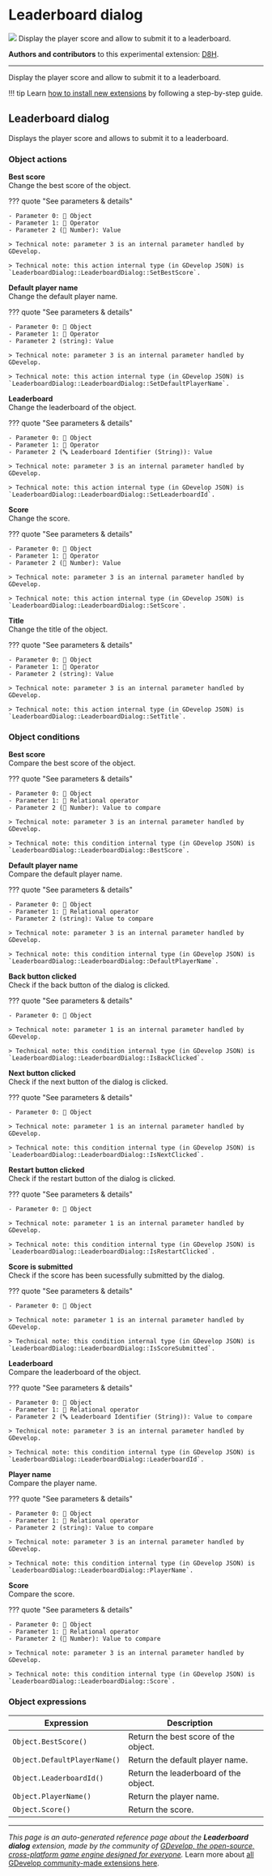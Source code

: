 # Leaderboard dialog

<img src="https://asset-resources.gdevelop.io/public-resources/Icons/4b89b420c0ed9c540a7f00c5735a31af0db2160679d3fab2170df3681c3ac38c_trophy.svg" class="extension-icon"></img>
Display the player score and allow to submit it to a leaderboard.

**Authors and contributors** to this experimental extension: [D8H](https://gd.games/D8H).

---

Display the player score and allow to submit it to a leaderboard.

!!! tip
    Learn [how to install new extensions](/gdevelop5/extensions/search) by following a step-by-step guide.



## Leaderboard dialog 

Displays the player score and allows to submit it to a leaderboard. 

### Object actions

**Best score**  
Change the best score of the object.

??? quote "See parameters & details"

    - Parameter 0: 👾 Object
    - Parameter 1: 🟰 Operator
    - Parameter 2 (🔢 Number): Value

    > Technical note: parameter 3 is an internal parameter handled by GDevelop.

    > Technical note: this action internal type (in GDevelop JSON) is `LeaderboardDialog::LeaderboardDialog::SetBestScore`.

**Default player name**  
Change the default player name.

??? quote "See parameters & details"

    - Parameter 0: 👾 Object
    - Parameter 1: 🟰 Operator
    - Parameter 2 (string): Value

    > Technical note: parameter 3 is an internal parameter handled by GDevelop.

    > Technical note: this action internal type (in GDevelop JSON) is `LeaderboardDialog::LeaderboardDialog::SetDefaultPlayerName`.

**Leaderboard**  
Change the leaderboard of the object.

??? quote "See parameters & details"

    - Parameter 0: 👾 Object
    - Parameter 1: 🟰 Operator
    - Parameter 2 (🔤 Leaderboard Identifier (String)): Value

    > Technical note: parameter 3 is an internal parameter handled by GDevelop.

    > Technical note: this action internal type (in GDevelop JSON) is `LeaderboardDialog::LeaderboardDialog::SetLeaderboardId`.

**Score**  
Change the score.

??? quote "See parameters & details"

    - Parameter 0: 👾 Object
    - Parameter 1: 🟰 Operator
    - Parameter 2 (🔢 Number): Value

    > Technical note: parameter 3 is an internal parameter handled by GDevelop.

    > Technical note: this action internal type (in GDevelop JSON) is `LeaderboardDialog::LeaderboardDialog::SetScore`.

**Title**  
Change the title of the object.

??? quote "See parameters & details"

    - Parameter 0: 👾 Object
    - Parameter 1: 🟰 Operator
    - Parameter 2 (string): Value

    > Technical note: parameter 3 is an internal parameter handled by GDevelop.

    > Technical note: this action internal type (in GDevelop JSON) is `LeaderboardDialog::LeaderboardDialog::SetTitle`.

### Object conditions

**Best score**  
Compare the best score of the object.

??? quote "See parameters & details"

    - Parameter 0: 👾 Object
    - Parameter 1: 🟰 Relational operator
    - Parameter 2 (🔢 Number): Value to compare

    > Technical note: parameter 3 is an internal parameter handled by GDevelop.

    > Technical note: this condition internal type (in GDevelop JSON) is `LeaderboardDialog::LeaderboardDialog::BestScore`.

**Default player name**  
Compare the default player name.

??? quote "See parameters & details"

    - Parameter 0: 👾 Object
    - Parameter 1: 🟰 Relational operator
    - Parameter 2 (string): Value to compare

    > Technical note: parameter 3 is an internal parameter handled by GDevelop.

    > Technical note: this condition internal type (in GDevelop JSON) is `LeaderboardDialog::LeaderboardDialog::DefaultPlayerName`.

**Back button clicked**  
Check if the back button of the dialog is clicked.

??? quote "See parameters & details"

    - Parameter 0: 👾 Object

    > Technical note: parameter 1 is an internal parameter handled by GDevelop.

    > Technical note: this condition internal type (in GDevelop JSON) is `LeaderboardDialog::LeaderboardDialog::IsBackClicked`.

**Next button clicked**  
Check if the next button of the dialog is clicked.

??? quote "See parameters & details"

    - Parameter 0: 👾 Object

    > Technical note: parameter 1 is an internal parameter handled by GDevelop.

    > Technical note: this condition internal type (in GDevelop JSON) is `LeaderboardDialog::LeaderboardDialog::IsNextClicked`.

**Restart button clicked**  
Check if the restart button of the dialog is clicked.

??? quote "See parameters & details"

    - Parameter 0: 👾 Object

    > Technical note: parameter 1 is an internal parameter handled by GDevelop.

    > Technical note: this condition internal type (in GDevelop JSON) is `LeaderboardDialog::LeaderboardDialog::IsRestartClicked`.

**Score is submitted**  
Check if the score has been sucessfully submitted by the dialog.

??? quote "See parameters & details"

    - Parameter 0: 👾 Object

    > Technical note: parameter 1 is an internal parameter handled by GDevelop.

    > Technical note: this condition internal type (in GDevelop JSON) is `LeaderboardDialog::LeaderboardDialog::IsScoreSubmitted`.

**Leaderboard**  
Compare the leaderboard of the object.

??? quote "See parameters & details"

    - Parameter 0: 👾 Object
    - Parameter 1: 🟰 Relational operator
    - Parameter 2 (🔤 Leaderboard Identifier (String)): Value to compare

    > Technical note: parameter 3 is an internal parameter handled by GDevelop.

    > Technical note: this condition internal type (in GDevelop JSON) is `LeaderboardDialog::LeaderboardDialog::LeaderboardId`.

**Player name**  
Compare the player name.

??? quote "See parameters & details"

    - Parameter 0: 👾 Object
    - Parameter 1: 🟰 Relational operator
    - Parameter 2 (string): Value to compare

    > Technical note: parameter 3 is an internal parameter handled by GDevelop.

    > Technical note: this condition internal type (in GDevelop JSON) is `LeaderboardDialog::LeaderboardDialog::PlayerName`.

**Score**  
Compare the score.

??? quote "See parameters & details"

    - Parameter 0: 👾 Object
    - Parameter 1: 🟰 Relational operator
    - Parameter 2 (🔢 Number): Value to compare

    > Technical note: parameter 3 is an internal parameter handled by GDevelop.

    > Technical note: this condition internal type (in GDevelop JSON) is `LeaderboardDialog::LeaderboardDialog::Score`.

### Object expressions

| Expression | Description |  |
|-----|-----|-----|
| `Object.BestScore()` | Return the best score of the object. ||
| `Object.DefaultPlayerName()` | Return the default player name. ||
| `Object.LeaderboardId()` | Return the leaderboard of the object. ||
| `Object.PlayerName()` | Return the player name. ||
| `Object.Score()` | Return the score. ||


---

*This page is an auto-generated reference page about the **Leaderboard dialog** extension, made by the community of [GDevelop, the open-source, cross-platform game engine designed for everyone](https://gdevelop.io/).* Learn more about [all GDevelop community-made extensions here](/gdevelop5/extensions).